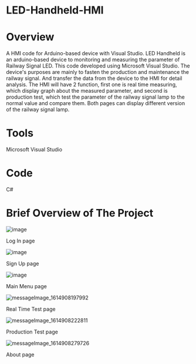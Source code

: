 # LED-Handheld-HMI
# Overview
A HMI code for Arduino-based device with Visual Studio.
LED Handheld is an arduino-based device to monitoring and measuring the parameter of Railway Signal LED. This code developed using Microsoft Visual Studio. 
The device's purposes are mainly to fasten the production and maintenance the railway signal. And transfer the data from the device to the HMI for detail analysis. The HMI will have 2 function, first one is real time measuring, which display graph about the measured parameter, and second is production test, which test the parameter of the railway signal lamp to the normal value and compare them. Both pages can display different version of the railway signal lamp. 


# Tools
Microsoft Visual Studio

# Code
C#

# Brief Overview of The Project
![image](https://user-images.githubusercontent.com/77774238/153695612-9c19a865-a5eb-4573-b1f4-c2001a360148.png)

Log In page

![image](https://user-images.githubusercontent.com/77774238/153695618-68e066f5-8a72-42a7-8dbe-7906cf55c62a.png)

Sign Up page

![image](https://user-images.githubusercontent.com/77774238/153695627-b54a9e72-8468-4793-a421-cc715935e963.png)

Main Menu page

![messageImage_1614908197992](https://user-images.githubusercontent.com/77774238/153695679-91f74338-85a7-40b6-82a1-159c3ab4e68d.jpg)

Real Time Test page

![messageImage_1614908222811](https://user-images.githubusercontent.com/77774238/153695682-c62c3491-c6f9-41e1-8ac9-9fe58970457c.jpg)

Production Test page

![messageImage_1614908279726](https://user-images.githubusercontent.com/77774238/153695690-27062f46-8799-400c-bf23-5dc6160fb323.jpg)

About page
